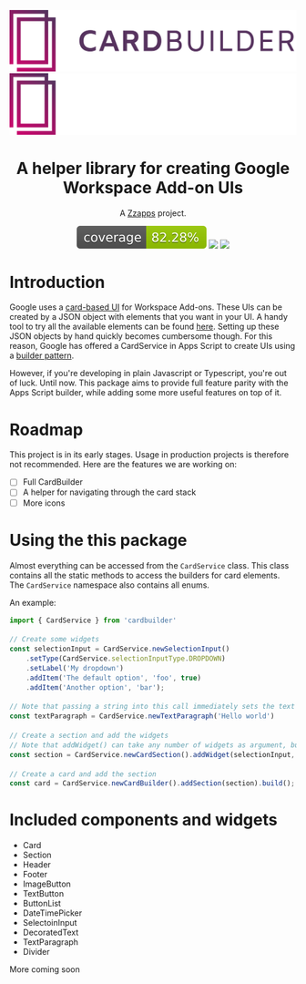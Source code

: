 <p align="center">
    <img src="/assets/cardbuilder-dark-text.svg?sanitize=true#gh-light-mode-only"/>
    <img src="/assets/cardbuilder-light-text.svg?sanitize=true#gh-dark-mode-only"/>
    <h1 align="center">A helper library for creating Google Workspace Add-on UIs</h1>
    <p align="center">A <a href="https://zzapps.nl" target="_blank">Zzapps</a> project.</p>
    <p align="center">
        <img src="/assets/coverage-badge.svg?sanitize=true" />
        <img src="https://img.shields.io/badge/dependencies-0-green.svg?style=flat" />
        <img src="https://img.shields.io/badge/license-MIT-informational" />
    </p>
</p>


# Introduction
Google uses a [card-based UI](https://developers.google.com/apps-script/add-ons/concepts/card-interfaces) for Workspace Add-ons. These UIs can be created by a JSON object with elements that you want in your UI. A handy tool to try all the available elements can be found [here](https://addons.gsuite.google.com/uikit/builder).
Setting up these JSON objects by hand quickly becomes cumbersome though. For this reason, Google has offered a CardService in Apps Script to create UIs using a [builder pattern](https://refactoring.guru/design-patterns/builder).

However, if you're developing in plain Javascript or Typescript, you're out of luck. Until now. This package aims to provide full feature parity with the Apps Script builder, while adding some more useful features on top of it.

# Roadmap
This project is in its early stages. Usage in production projects is therefore not recommended.
Here are the features we are working on:

- [ ] Full CardBuilder
- [ ] A helper for navigating through the card stack
- [ ] More icons

# Using the this package
Almost everything can be accessed from the `CardService` class. This class contains all the static methods to access the builders for card elements. The `CardService` namespace also contains all enums.

An example:

```ts
import { CardService } from 'cardbuilder'

// Create some widgets
const selectionInput = CardService.newSelectionInput()
    .setType(CardService.selectionInputType.DROPDOWN)
    .setLabel('My dropdown')
    .addItem('The default option', 'foo', true)
    .addItem('Another option', 'bar');

// Note that passing a string into this call immediately sets the text on the returned builder instance
const textParagraph = CardService.newTextParagraph('Hello world')

// Create a section and add the widgets
// Note that addWidget() can take any number of widgets as argument, but also supports chaining
const section = CardService.newCardSection().addWidget(selectionInput, textParagraph)

// Create a card and add the section
const card = CardService.newCardBuilder().addSection(section).build();
```

# Included components and widgets
- Card
- Section
- Header
- Footer
- ImageButton
- TextButton
- ButtonList
- DateTimePicker
- SelectoinInput
- DecoratedText
- TextParagraph
- Divider

More coming soon
